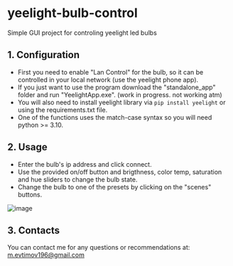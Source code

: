 # yeelight-bulb-control
Simple GUI project for controling yeelight led bulbs

## 1. Configuration
* First you need to enable "Lan Control" for the bulb, so it can be controlled in your local network (use the yeelight phone app).
* If you just want to use the program download the "standalone_app" folder and run "YeelightApp.exe". (work in progress. not working atm)
* You will also need to install yeelight library via `pip install yeelight` or using the requirements.txt file.
* One of the functions uses the match-case syntax so you will need python >= 3.10.

## 2. Usage
* Enter the bulb's ip address and click connect.
* Use the provided on/off button and brigthness, color temp, saturation and hue sliders to change the bulb state.
* Change the bulb to one of the presets by clicking on the "scenes" buttons.

![image](https://user-images.githubusercontent.com/59535105/165339515-eba19f51-58c9-40d9-b8d1-10fb47be099e.png)

## 3. Contacts
You can contact me for any questions or recommendations at: m.evtimov196@gmail.com
